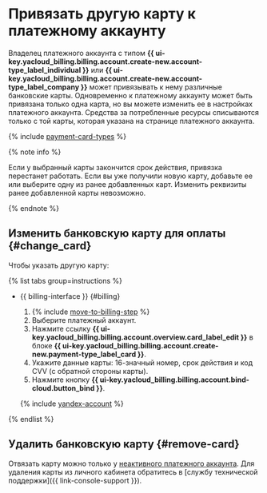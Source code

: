 # Привязать другую карту к платежному аккаунту

Владелец платежного аккаунта с типом **{{ ui-key.yacloud_billing.billing.account.create-new.account-type_label_individual }}** или **{{ ui-key.yacloud_billing.billing.account.create-new.account-type_label_company }}** может привязывать к нему различные банковские карты.
Одновременно к платежному аккаунту может быть привязана только одна карта, но вы можете изменить ее в настройках платежного аккаунта. 
Средства за потребленные ресурсы списываются только с той карты, которая указана на странице платежного аккаунта.

{% include [payment-card-types](../../_includes/billing/payment-card-types.md) %}

{% note info %}

Если у выбранный карты закончится срок действия, привязка перестанет работать. Если вы уже получили новую карту, добавьте ее или выберите одну из ранее добавленных карт. Изменить реквизиты ранее добавленной карты невозможно.

{% endnote %}

## Изменить банковскую карту для оплаты {#change_card}

Чтобы указать другую карту:

{% list tabs group=instructions %}

- {{ billing-interface }} {#billing}

  1. {% include [move-to-billing-step](../_includes/move-to-billing-step.md) %}
  1. Выберите платежный аккаунт.
  1. Нажмите ссылку **{{ ui-key.yacloud_billing.billing.account.overview.card_label_edit }}** в блоке **{{ ui-key.yacloud_billing.billing.account.create-new.payment-type_label_card }}**.
  1. Укажите данные карты: 16-значный номер, срок действия и код CVV (с обратной стороны карты).
  1. Нажмите кнопку **{{ ui-key.yacloud_billing.billing.account.bind-cloud.button_bind }}**.

  {% include [yandex-account](../_includes/payment-card-validation.md) %}

{% endlist %}

## Удалить банковскую карту {#remove-card}

Отвязать карту можно только у [неактивного платежного аккаунта](delete-account.md). 
Для удаления карты из личного кабинета обратитесь в [службу технической поддержки]({{ link-console-support }}).
